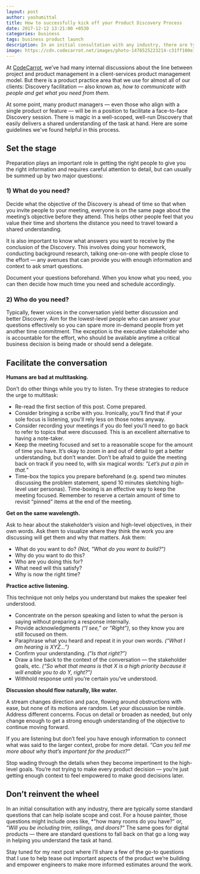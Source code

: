 ```yaml
---
layout: post
author: yashumittal
title: How to successfully kick off your Product Discovery Process
date: 2017-12-12 13:21:00 +0530
categories: business
tags: business product launch
description: In an initial consultation with any industry, there are typically some standard questions that can help isolate scope and cost. For a house painter...
image: https://cdn.codecarrot.net/images/photo-1476525223214-c31ff100e1ae.jpg
---
```


At [CodeCarrot](//www.codecarrot.net/), we’ve had many internal discussions about the line between project and product management in a client-services product management model. But there is a product practice area that we use for almost all of our clients: Discovery facilitation — also known as, *how to communicate with people and get what you need from them.*

At some point, many product managers — even those who align with a single product or feature — will be in a position to facilitate a face-to-face Discovery session. There is magic in a well-scoped, well-run Discovery that easily delivers a shared understanding of the task at hand. Here are some guidelines we've found helpful in this process.

## Set the stage

Preparation plays an important role in getting the right people to give you the right information and requires careful attention to detail, but can usually be summed up by two major questions:

### 1) What do you need?

Decide what the objective of the Discovery is ahead of time so that when you invite people to your meeting, everyone is on the same page about the meeting’s objective before they attend. This helps other people feel that you value their time and shortens the distance you need to travel toward a shared understanding.

It is also important to know what answers you want to receive by the conclusion of the Discovery. This involves doing your homework, conducting background research, talking one-on-one with people close to the effort — any avenues that can provide you with enough information and context to ask smart questions.

Document your questions beforehand. When you know what you need, you can then decide how much time you need and schedule accordingly.

### 2) Who do you need?

Typically, fewer voices in the conversation yield better discussion and better Discovery. Aim for the lowest-level people who can answer your questions effectively so you can spare more in-demand people from yet another time commitment. The exception is the executive stakeholder who is accountable for the effort, who should be available anytime a critical business decision is being made or should send a delegate.

## Facilitate the conversation

**Humans are bad at multitasking.**

Don’t do other things while you try to listen. Try these strategies to reduce the urge to multitask:

* Re-read the first section of this post. Come prepared.
* Consider bringing a scribe with you. Ironically, you’ll find that if your sole focus is listening, you'll rely less on those notes anyway.
* Consider recording your meetings if you do feel you'll need to go back to refer to topics that were discussed. This is an excellent alternative to having a note-taker.
* Keep the meeting focused and set to a reasonable scope for the amount of time you have. It’s okay to zoom in and out of detail to get a better understanding, but don’t wander. Don’t be afraid to guide the meeting back on track if you need to, with six magical words: *“Let’s put a pin in that.”*
* Time-box the topics you prepare beforehand (e.g. spend two minutes discussing the problem statement, spend 10 minutes sketching high-level user personas). Time-boxing is an effective way to keep the meeting focused. Remember to reserve a certain amount of time to revisit “pinned” items at the end of the meeting.

**Get on the same wavelength.**

Ask to hear about the stakeholder’s vision and high-level objectives, in their own words. Ask them to visualize where they think the work you are discussing will get them and why that matters. Ask them:

* What do you want to do? *(Not, "What do you want to build?")*
* Why do you want to do this?
* Who are you doing this for?
* What need will this satisfy?
* Why is now the right time?

**Practice active listening.**

This technique not only helps you understand but makes the speaker feel understood.

* Concentrate on the person speaking and listen to what the person is saying without preparing a response internally.
* Provide acknowledgments *(“I see,” or “Right”)*, so they know you are still focused on them.
* Paraphrase what you heard and repeat it in your own words. *(“What I am hearing is XYZ…”)*
* Confirm your understanding. *(“Is that right?”)*
* Draw a line back to the context of the conversation — the stakeholder goals, etc. *(“So what that means is that X is a high priority because it will enable you to do Y, right?”)*
* Withhold response until you’re certain you’ve understood.

**Discussion should flow naturally, like water.**

A stream changes direction and pace, flowing around obstructions with ease, but none of its motions are random. Let your discussion be nimble. Address different concerns. Focus on detail or broaden as needed, but only change enough to get a strong enough understanding of the objective to continue moving forward.

If you are listening but don’t feel you have enough information to connect what was said to the larger context, probe for more detail. *“Can you tell me more about why that’s important for the product?”*

Stop wading through the details when they become impertinent to the high-level goals. You’re not trying to make every product decision — you’re just getting enough context to feel empowered to make good decisions later.

## Don’t reinvent the wheel

In an initial consultation with any industry, there are typically some standard questions that can help isolate scope and cost. For a house painter, those questions might include ones like, *"how many rooms do you have?" or, *"Will you be including trim, railings, and doors?"* The same goes for digital products — there are standard questions to fall back on that go a long way in helping you understand the task at hand.

Stay tuned for my next post where I’ll share a few of the go-to questions that I use to help tease out important aspects of the product we’re building and empower engineers to make more informed estimates around the work.
